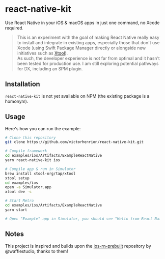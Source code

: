# react-native-kit

Use React Native in your iOS & macOS apps in just one command, no Xcode required.

> This is an experiment with the goal of making React Native really easy to install and integrate in existing apps, especially those that don't use Xcode (using Swift Package Manager directly or alongside new initiatives such as [Xtool](https://github.com/xtool-org/xtool)).\
> As such, the developer experience is not far from optimal and it hasn't been tested for production use. I am still exploring potential pathways for DX, including an SPM plugin.

## Installation

`react-native-kit` is not yet available on NPM (the existing package is a homonym).

## Usage

Here's how you can run the example:

```bash
# Clone this repository
git clone https://github.com/victorhenrion/react-native-kit.git

# Compile framework
cd examples/ios/Artifacts/ExampleReactNative
yarn react-native-kit ios

# Compile app & run in Simulator
brew install xtool-org/tap/xtool
xtool setup
cd examples/ios
open -a Simulator.app
xtool dev -s

# Start Metro
cd examples/ios/Artifacts/ExampleReactNative
yarn start

# Open "Example" app in Simulator, you should see "Hello from React Native"
```

## Notes

This project is inspired and builds upon the [ios-rn-prebuilt](https://github.com/wafflestudio/ios-rn-prebuilt) repository by @wafflestudio, thanks to them!
